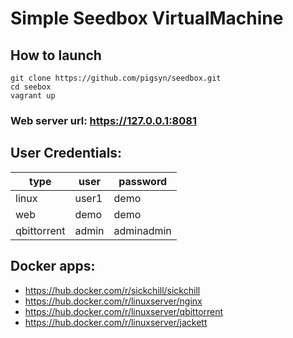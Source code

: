 # Simple Seedbox VirtualMachine

## How to launch
```
git clone https://github.com/pigsyn/seedbox.git
cd seebox
vagrant up
```
### Web server url: https://127.0.0.1:8081
  
## User Credentials:
type|user|password
---|---|----
linux|user1|demo
web|demo|demo
qbittorrent|admin|adminadmin

## Docker apps:
  - https://hub.docker.com/r/sickchill/sickchill
  - https://hub.docker.com/r/linuxserver/nginx
  - https://hub.docker.com/r/linuxserver/qbittorrent
  - https://hub.docker.com/r/linuxserver/jackett
